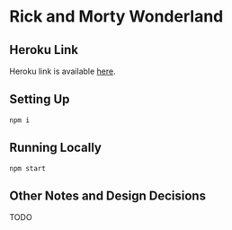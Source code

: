 # Rick and Morty Wonderland

## Heroku Link
Heroku link is available [here](#toreplace).

## Setting Up

```
npm i
```

## Running Locally
```
npm start
```

## Other Notes and Design Decisions
TODO